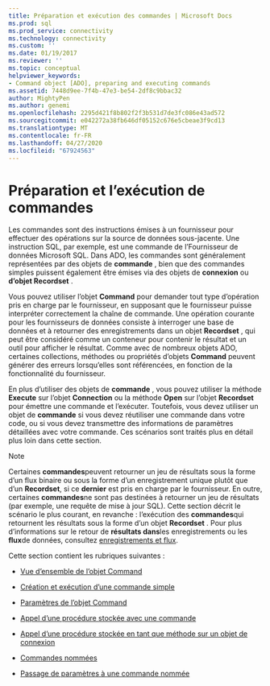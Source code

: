 ```yaml
---
title: Préparation et exécution des commandes | Microsoft Docs
ms.prod: sql
ms.prod_service: connectivity
ms.technology: connectivity
ms.custom: ''
ms.date: 01/19/2017
ms.reviewer: ''
ms.topic: conceptual
helpviewer_keywords:
- Command object [ADO], preparing and executing commands
ms.assetid: 7448d9ee-7f4b-47e3-be54-2df8c9bbac32
author: MightyPen
ms.author: genemi
ms.openlocfilehash: 2295d421f8b802f2f3b531d7de3fc086e43ad572
ms.sourcegitcommit: e042272a38fb646df05152c676e5cbeae3f9cd13
ms.translationtype: MT
ms.contentlocale: fr-FR
ms.lasthandoff: 04/27/2020
ms.locfileid: "67924563"
---
```

# <a name="preparing-and-executing-commands"></a>Préparation et l’exécution de commandes
Les commandes sont des instructions émises à un fournisseur pour effectuer des opérations sur la source de données sous-jacente. Une instruction SQL, par exemple, est une commande de l’Fournisseur de données Microsoft SQL. Dans ADO, les commandes sont généralement représentées par des objets de **commande** , bien que des commandes simples puissent également être émises via des objets de **connexion** ou **d’objet Recordset** .  
  
 Vous pouvez utiliser l’objet **Command** pour demander tout type d’opération pris en charge par le fournisseur, en supposant que le fournisseur puisse interpréter correctement la chaîne de commande. Une opération courante pour les fournisseurs de données consiste à interroger une base de données et à retourner des enregistrements dans un objet **Recordset** , qui peut être considéré comme un conteneur pour contenir le résultat et un outil pour afficher le résultat. Comme avec de nombreux objets ADO, certaines collections, méthodes ou propriétés d’objets **Command** peuvent générer des erreurs lorsqu’elles sont référencées, en fonction de la fonctionnalité du fournisseur.  
  
 En plus d’utiliser des objets de **commande** , vous pouvez utiliser la méthode **Execute** sur l’objet **Connection** ou la méthode **Open** sur l’objet **Recordset** pour émettre une commande et l’exécuter. Toutefois, vous devez utiliser un objet de **commande** si vous devez réutiliser une commande dans votre code, ou si vous devez transmettre des informations de paramètres détaillées avec votre commande. Ces scénarios sont traités plus en détail plus loin dans cette section.  
  
> [!NOTE]
>  Certaines **commandes**peuvent retourner un jeu de résultats sous la forme d’un flux binaire ou sous la forme d’un enregistrement unique plutôt que d’un **Recordset**, si ce **dernier** est pris en charge par le fournisseur. En outre, certaines **commandes**ne sont pas destinées à retourner un jeu de résultats (par exemple, une requête de mise à jour SQL). Cette section décrit le scénario le plus courant, en revanche : l’exécution des **commandes**qui retournent les résultats sous la forme d’un objet **Recordset** . Pour plus d’informations sur le retour de **résultats dans**les enregistrements ou les **flux**de données, consultez [enregistrements et flux](../../../ado/guide/data/records-and-streams.md).  
  
 Cette section contient les rubriques suivantes :  
  
-   [Vue d’ensemble de l’objet Command](../../../ado/guide/data/command-object-overview.md)  
  
-   [Création et exécution d’une commande simple](../../../ado/guide/data/creating-and-executing-a-simple-command.md)  
  
-   [Paramètres de l’objet Command](../../../ado/guide/data/command-object-parameters.md)  
  
-   [Appel d’une procédure stockée avec une commande](../../../ado/guide/data/calling-a-stored-procedure-with-a-command.md)  
  
-   [Appel d’une procédure stockée en tant que méthode sur un objet de connexion](../../../ado/guide/data/calling-a-stored-procedure-as-a-method-on-a-connection-object.md)  
  
-   [Commandes nommées](../../../ado/guide/data/named-commands.md)  
  
-   [Passage de paramètres à une commande nommée](../../../ado/guide/data/passing-parameters-to-a-named-command.md)
